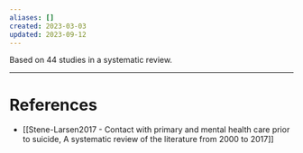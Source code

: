 ```yaml
---
aliases: []
created: 2023-03-03
updated: 2023-09-12
---
```

Based on 44 studies in a systematic review.


---
# References
* [[Stene-Larsen2017 - Contact with primary and mental health care prior to suicide, A systematic review of the literature from 2000 to 2017]]
